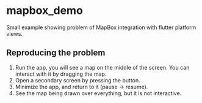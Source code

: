 # mapbox_demo

Small example showing problem of MapBox integration with flutter platform views.

<!-- ## How to run

1. Add your mapbox access token to [gradle.properties](android/gradle.properties) (by replacing the value of `MAPBOX_DOWNLOADS_TOKEN`) and [main.dart](lib/main.dart) (by replacing the value of `accessToken`)
2. Run on an android device -->

## Reproducing the problem

1. Run the app, you will see a map on the middle of the screen. You can interact with it by dragging the map.
2. Open a secondary screen by pressing the button.
3. Minimize the app, and return to it (pause -> resume).
4. See the map being drawn over everything, but it is not interactive.
